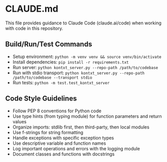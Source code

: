 # CLAUDE.md

This file provides guidance to Claude Code (claude.ai/code) when working with code in this repository.

## Build/Run/Test Commands
- Setup environment: `python -m venv venv && source venv/bin/activate`
- Install dependencies: `pip install -r requirements.txt`
- Run server: `python kontxt_server.py --repo-path /path/to/codebase`
- Run with stdio transport: `python kontxt_server.py --repo-path /path/to/codebase --transport stdio`
- Run tests: `python -m test.test_kontxt_server`

## Code Style Guidelines
- Follow PEP 8 conventions for Python code
- Use type hints (from typing module) for function parameters and return values
- Organize imports: stdlib first, then third-party, then local modules
- Use f-strings for string formatting
- Handle exceptions with specific exception types
- Use descriptive variable and function names
- Log important operations and errors with the logging module
- Document classes and functions with docstrings